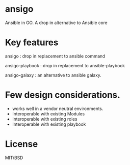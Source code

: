 # ansigo
Ansible in GO. A drop in alternative to Ansible core

# Key features

 ansigo : drop in replacement to ansible command
 
 ansigo-playbook : drop in replacement to ansible-playbook
 
 ansigo-galaxy : an alternative to ansible galaxy.

# Few design considerations.
- works well in a vendor neutral environments.
- Interoperable with existing Modules
- Interoperable with existing roles
- Interoperable with existing playbook

# License 

MIT/BSD
